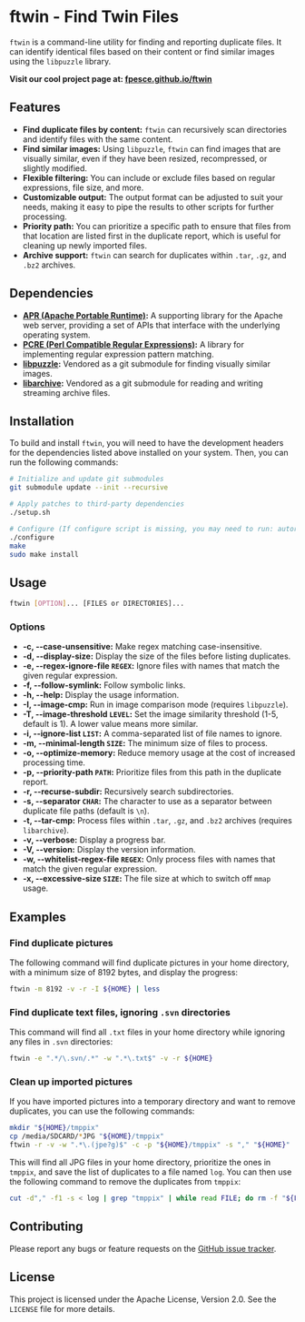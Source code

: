 # ftwin - Find Twin Files

`ftwin` is a command-line utility for finding and reporting duplicate files. It can identify identical files based on their content or find similar images using the `libpuzzle` library.

**Visit our cool project page at: [fpesce.github.io/ftwin](https://fpesce.github.io/ftwin)**

## Features

- **Find duplicate files by content:** `ftwin` can recursively scan directories and identify files with the same content.
- **Find similar images:** Using `libpuzzle`, `ftwin` can find images that are visually similar, even if they have been resized, recompressed, or slightly modified.
- **Flexible filtering:** You can include or exclude files based on regular expressions, file size, and more.
- **Customizable output:** The output format can be adjusted to suit your needs, making it easy to pipe the results to other scripts for further processing.
- **Priority path:** You can prioritize a specific path to ensure that files from that location are listed first in the duplicate report, which is useful for cleaning up newly imported files.
- **Archive support:** `ftwin` can search for duplicates within `.tar`, `.gz`, and `.bz2` archives.

## Dependencies

- **[APR (Apache Portable Runtime)](https://apr.apache.org/):** A supporting library for the Apache web server, providing a set of APIs that interface with the underlying operating system.
- **[PCRE (Perl Compatible Regular Expressions)](http://www.pcre.org/):** A library for implementing regular expression pattern matching.
- **[libpuzzle](https://github.com/jedisct1/libpuzzle):** Vendored as a git submodule for finding visually similar images.
- **[libarchive](https://github.com/libarchive/libarchive):** Vendored as a git submodule for reading and writing streaming archive files.

## Installation

To build and install `ftwin`, you will need to have the development headers for the dependencies listed above installed on your system. Then, you can run the following commands:

```bash
# Initialize and update git submodules
git submodule update --init --recursive

# Apply patches to third-party dependencies
./setup.sh

# Configure (If configure script is missing, you may need to run: autoreconf -isf)
./configure
make
sudo make install
```

## Usage

```bash
ftwin [OPTION]... [FILES or DIRECTORIES]...
```

### Options

  - **-c, --case-unsensitive:** Make regex matching case-insensitive.
  - **-d, --display-size:** Display the size of the files before listing duplicates.
  - **-e, --regex-ignore-file `REGEX`:** Ignore files with names that match the given regular expression.
  - **-f, --follow-symlink:** Follow symbolic links.
  - **-h, --help:** Display the usage information.
  - **-I, --image-cmp:** Run in image comparison mode (requires `libpuzzle`).
  - **-T, --image-threshold `LEVEL`:** Set the image similarity threshold (1-5, default is 1). A lower value means more similar.
  - **-i, --ignore-list `LIST`:** A comma-separated list of file names to ignore.
  - **-m, --minimal-length `SIZE`:** The minimum size of files to process.
  - **-o, --optimize-memory:** Reduce memory usage at the cost of increased processing time.
  - **-p, --priority-path `PATH`:** Prioritize files from this path in the duplicate report.
  - **-r, --recurse-subdir:** Recursively search subdirectories.
  - **-s, --separator `CHAR`:** The character to use as a separator between duplicate file paths (default is `\n`).
  - **-t, --tar-cmp:** Process files within `.tar`, `.gz`, and `.bz2` archives (requires `libarchive`).
  - **-v, --verbose:** Display a progress bar.
  - **-V, --version:** Display the version information.
  - **-w, --whitelist-regex-file `REGEX`:** Only process files with names that match the given regular expression.
  - **-x, --excessive-size `SIZE`:** The file size at which to switch off `mmap` usage.

## Examples

### Find duplicate pictures

The following command will find duplicate pictures in your home directory, with a minimum size of 8192 bytes, and display the progress:

```bash
ftwin -m 8192 -v -r -I ${HOME} | less
```

### Find duplicate text files, ignoring `.svn` directories

This command will find all `.txt` files in your home directory while ignoring any files in `.svn` directories:

```bash
ftwin -e ".*/\.svn/.*" -w ".*\.txt$" -v -r ${HOME}
```

### Clean up imported pictures

If you have imported pictures into a temporary directory and want to remove duplicates, you can use the following commands:

```bash
mkdir "${HOME}/tmppix"
cp /media/SDCARD/*JPG "${HOME}/tmppix"
ftwin -r -v -w ".*\.(jpe?g)$" -c -p "${HOME}/tmppix" -s "," "${HOME}" | tee log
```

This will find all JPG files in your home directory, prioritize the ones in `tmppix`, and save the list of duplicates to a file named `log`. You can then use the following command to remove the duplicates from `tmppix`:

```bash
cut -d"," -f1 -s < log | grep "tmppix" | while read FILE; do rm -f "${FILE}" ; done
```

## Contributing

Please report any bugs or feature requests on the [GitHub issue tracker](https://github.com/fpesce/ftwin/issues).

## License

This project is licensed under the Apache License, Version 2.0. See the `LICENSE` file for more details.
